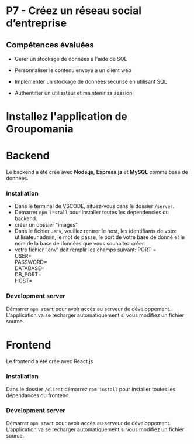 # P7 - Créez un réseau social d’entreprise

## Compétences évaluées

-   Gérer un stockage de données à l'aide de SQL

-   Personnaliser le contenu envoyé à un client web

-   Implémenter un stockage de données sécurisé en utilisant SQL

-   Authentifier un utilisateur et maintenir sa session

# Installez l'application de Groupomania

# Backend

Le backend a été crée avec **Node.js**, **Express.js** et **MySQL** comme base de données.
<br />

### Installation

-   Dans le terminal de VSCODE, situez-vous dans le dossier `/server`.
    <br />
-   Démarrer `npm install` pour installer toutes les dependencies du backend.
    <br />
-   créer un dossier "images"
    <br/>
-   Dans le fichier `.env`, veuillez rentrer le host, les identifiants de votre utilisateur admin, le mot de passe, le port de votre base de donné et le nom de la base de données que vous souhaitez créer.
    <br/>
-   votre fichier '.env' doit remplir les champs suivant:
    PORT = 
    <br/>
    USER= 
    <br/>
    PASSWORD=
    <br/>
    DATABASE=
    <br/>
    DB_PORT=
    <br/>
    HOST=
    <br/>

### Development server

Démarrer `npm start` pour avoir accès au serveur de développement. L'application va se recharger automatiquement si vous modifiez un fichier source.

# Frontend

Le frontend a été crée avec React.js

### Installation

Dans le dossier `/client` démarrez `npm install` pour installer toutes les dépendances du frontend.
<br/>

### Development server

Démarrer `npm start` pour avoir accès au serveur de développement. L'application va se recharger automatiquement si vous modifiez un fichier source.